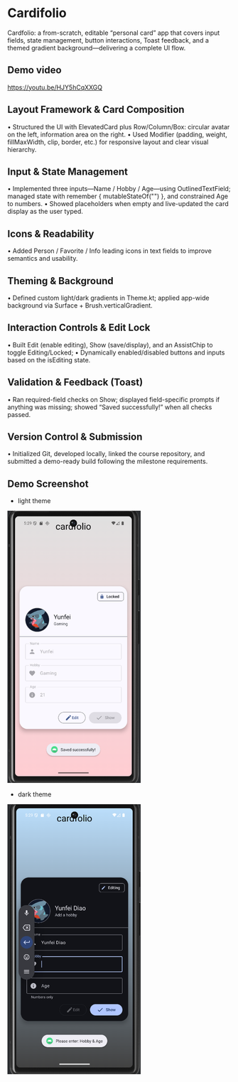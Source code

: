 # Cardifolio

Cardfolio: a from-scratch, editable “personal card” app that covers input fields, state management, button interactions, Toast feedback, and a themed gradient background—delivering a complete UI flow.

## Demo video
https://youtu.be/HJY5hCqXXGQ

## Layout Framework & Card Composition
•	Structured the UI with ElevatedCard plus Row/Column/Box: circular avatar on the left, information area on the right.
•	Used Modifier (padding, weight, fillMaxWidth, clip, border, etc.) for responsive layout and clear visual hierarchy.

## Input & State Management
•	Implemented three inputs—Name / Hobby / Age—using OutlinedTextField; managed state with remember { mutableStateOf("") }, and constrained Age to numbers.
•	Showed placeholders when empty and live-updated the card display as the user typed.

## Icons & Readability
•	Added Person / Favorite / Info leading icons in text fields to improve semantics and usability.

## Theming & Background
•	Defined custom light/dark gradients in Theme.kt; applied app-wide background via Surface + Brush.verticalGradient.

## Interaction Controls & Edit Lock
•	Built Edit (enable editing), Show (save/display), and an AssistChip to toggle Editing/Locked;
•	Dynamically enabled/disabled buttons and inputs based on the isEditing state.

## Validation & Feedback (Toast)
•	Ran required-field checks on Show; displayed field-specific prompts if anything was missing; showed “Saved successfully!” when all checks passed.

## Version Control & Submission
•	Initialized Git, developed locally, linked the course repository, and submitted a demo-ready build following the milestone requirements.


## Demo Screenshot
* light theme
<img src="https://github.com/AeAloysius/Cardfolio/blob/master/%E5%B1%8F%E5%B9%95%E6%88%AA%E5%9B%BE%202025-09-23%20002907.png" width="300" alt="gameplay pic">

* dark theme
<img src="https://github.com/AeAloysius/Cardfolio/blob/master/%E5%B1%8F%E5%B9%95%E6%88%AA%E5%9B%BE%202025-09-23%20002937.png" width="300" alt="gameplay pic">
